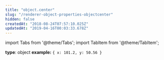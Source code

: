 ```yaml
---
title: "object.center"
slug: "/renderer-object-properties-objectcenter"
hidden: false
createdAt: "2018-08-24T07:57:10.025Z"
updatedAt: "2019-04-16T00:03:33.678Z"
---
```


import Tabs from '@theme/Tabs';
import TabItem from '@theme/TabItem';

**type**: object
**example:** `{ x: 101.2, y: 50.56 }`
